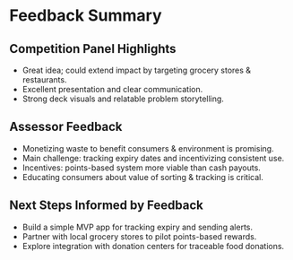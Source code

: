 # Feedback Summary

## Competition Panel Highlights
- Great idea; could extend impact by targeting grocery stores & restaurants.
- Excellent presentation and clear communication.
- Strong deck visuals and relatable problem storytelling.

## Assessor Feedback
- Monetizing waste to benefit consumers & environment is promising.
- Main challenge: tracking expiry dates and incentivizing consistent use.
- Incentives: points-based system more viable than cash payouts.
- Educating consumers about value of sorting & tracking is critical.

## Next Steps Informed by Feedback
- Build a simple MVP app for tracking expiry and sending alerts.
- Partner with local grocery stores to pilot points-based rewards.
- Explore integration with donation centers for traceable food donations.
